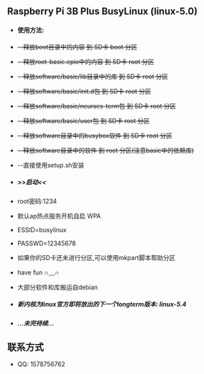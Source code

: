 ## Raspberry Pi 3B Plus BusyLinux (linux-5.0)

* #### 使用方法:
* ~~--释放boot目录中的内容 到 SD卡 boot 分区~~
* ~~--释放root-basic.cpio中的内容 到 SD卡 root 分区~~
* ~~--释放software/basic/lib目录中的库 到 SD卡 root 分区~~
* ~~--释放software/basic/init.d包 到 SD卡 root 分区~~
* ~~--释放software/basic/ncurses-term包 到 SD卡 root 分区~~
* ~~--释放software/basic/user包 到 SD卡 root 分区~~
* ~~--释放software目录中的busybox软件 到 SD卡 root 分区~~

* ~~--释放software目录中的软件 到 root 分区(注意basic中的依赖库)~~

* --直接使用setup.sh安装

* ##### >>启动<<

* root密码:1234
* 默认ap热点服务开机自启 WPA
* ESSID=busylinux
* PASSWD=12345678 

* 如果你的SD卡还未进行分区,可以使用mkpart脚本帮助分区
* have fun    ∩﹏∩

* 大部分软件和库搬运自debian

* ##### 新内核为linux官方即将放出的下一个longterm版本: linux-5.4

* ##### ...未完待续...

## 联系方式

* QQ: 1578756762
